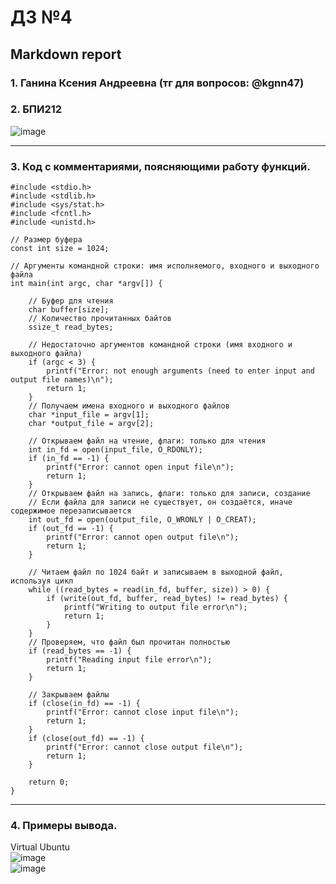 #  ДЗ №4 #
## Markdown report <br> ##

### 1. Ганина Ксения Андреевна (тг для вопросов: @kgnn47) <br> ###
### 2. БПИ212 <br> ###

![image](https://user-images.githubusercontent.com/114473740/218279924-187caf3b-eb1f-4872-8b40-77c6e92cb6d7.png)
________________________

### 3. Код с комментариями, поясняющими работу функций. <br> ###

```с
#include <stdio.h>
#include <stdlib.h>
#include <sys/stat.h>
#include <fcntl.h>
#include <unistd.h>

// Размер буфера
const int size = 1024;

// Аргументы командной строки: имя исполняемого, входного и выходного файла
int main(int argc, char *argv[]) {

    // Буфер для чтения
    char buffer[size];
    // Количество прочитанных байтов
    ssize_t read_bytes;

    // Недостаточно аргументов командной строки (имя входного и выходного файла)
    if (argc < 3) {
        printf("Error: not enough arguments (need to enter input and output file names)\n");
        return 1;
    }
    // Получаем имена входного и выходного файлов
    char *input_file = argv[1];
    char *output_file = argv[2];

    // Открываем файл на чтение, флаги: только для чтения
    int in_fd = open(input_file, O_RDONLY);
    if (in_fd == -1) {
        printf("Error: cannot open input file\n");
        return 1;
    }
    // Открываем файл на запись, флаги: только для записи, создание
    // Если файла для записи не существует, он создаётся, иначе содержимое перезаписывается
    int out_fd = open(output_file, O_WRONLY | O_CREAT);
    if (out_fd == -1) {
        printf("Error: cannot open output file\n");
        return 1;
    }

    // Читаем файл по 1024 байт и записываем в выходной файл, используя цикл
    while ((read_bytes = read(in_fd, buffer, size)) > 0) {
        if (write(out_fd, buffer, read_bytes) != read_bytes) {
            printf("Writing to output file error\n");
            return 1;
        }
    }
    // Проверяем, что файл был прочитан полностью
    if (read_bytes == -1) {
        printf("Reading input file error\n");
        return 1;
    }

    // Закрываем файлы
    if (close(in_fd) == -1) {
        printf("Error: cannot close input file\n");
        return 1;
    }
    if (close(out_fd) == -1) {
        printf("Error: cannot close output file\n");
        return 1;
    }

    return 0;
}

```
________________________

### 4. Примеры вывода. <br> ###

Virtual Ubuntu <br>
![image](https://user-images.githubusercontent.com/114473740/218282219-c71b1e5b-2f26-4206-9f34-0093015b098b.png) <br>
![image](https://user-images.githubusercontent.com/114473740/218282352-d690a8a6-04fe-4b1a-adf3-7f5188209206.png)


